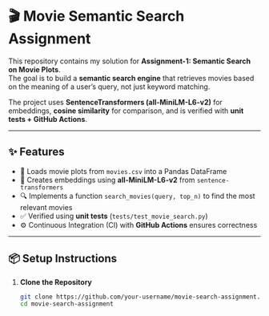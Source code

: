 # 🎬 Movie Semantic Search Assignment  

This repository contains my solution for **Assignment-1: Semantic Search on Movie Plots**.  
The goal is to build a **semantic search engine** that retrieves movies based on the meaning of a user’s query, not just keyword matching.  

The project uses **SentenceTransformers (all-MiniLM-L6-v2)** for embeddings, **cosine similarity** for comparison, and is verified with **unit tests + GitHub Actions**.  

---

## ✨ Features  

- 📖 Loads movie plots from `movies.csv` into a Pandas DataFrame  
- 🤖 Creates embeddings using **all-MiniLM-L6-v2** from `sentence-transformers`  
- 🔍 Implements a function `search_movies(query, top_n)` to find the most relevant movies  
- ✅ Verified using **unit tests** (`tests/test_movie_search.py`)  
- ⚙️ Continuous Integration (CI) with **GitHub Actions** ensures correctness  

---

## 📦 Setup Instructions  

1. **Clone the Repository**  
   ```bash
   git clone https://github.com/your-username/movie-search-assignment.git
   cd movie-search-assignment
